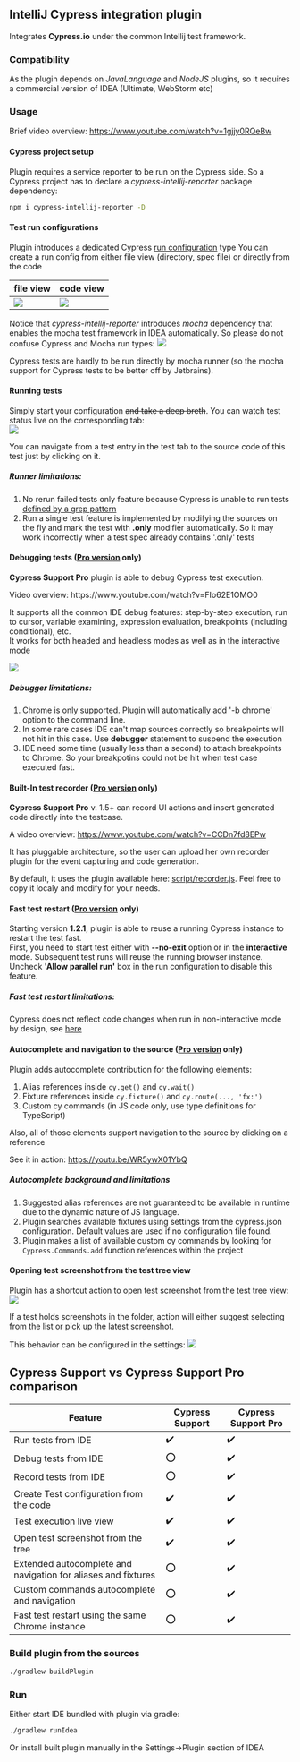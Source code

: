 ## IntelliJ Cypress integration plugin
Integrates <b>Cypress.io</b> under the common Intellij test framework.
### Compatibility
As the plugin depends on *JavaLanguage* and *NodeJS* plugins, so it requires a commercial version of IDEA (Ultimate, WebStorm etc) 
### Usage
Brief video overview: https://www.youtube.com/watch?v=1gjjy0RQeBw 
#### Cypress project setup
Plugin requires a service reporter to be run on the Cypress side. So a Cypress project has to declare a *cypress-intellij-reporter* package dependency:
```bash
npm i cypress-intellij-reporter -D
````                              
#### Test run configurations
Plugin introduces a dedicated Cypress [run configuration](https://www.jetbrains.com/help/idea/run-debug-configuration.html) type
You can create a run config from either file view (directory, spec file) or directly from the code

file view | code view 
------------ | -------------
![](../media/createFromDir.png?raw=true) | ![](../media/createFromSrc.png?raw=true)

Notice that *cypress-intellij-reporter* introduces *mocha* dependency that enables the mocha test framework in IDEA automatically. So please do not confuse Cypress and Mocha run types: ![](../media/confuseMocha.png?raw=true)

Cypress tests are hardly to be run directly by mocha runner (so the mocha support for Cypress tests to be better off by Jetbrains).  

#### Running tests
Simply start your configuration ~~and take a deep breth~~. You can watch test status live on the corresponding tab:   
![](../media/run.png?raw=true)

You can navigate from a test entry in the test tab to the source code of this test just by clicking on it.<br>

##### Runner limitations:
1. No rerun failed tests only feature because Cypress is unable to run tests [defined by a grep pattern](https://github.com/cypress-io/cypress/issues/1865)
2. Run a single test feature is implemented by modifying the sources on the fly and mark the test with **.only** modifier automatically. So it may work incorrectly when a test spec already contains '.only' tests    


#### Debugging tests ([Pro version](https://plugins.jetbrains.com/plugin/13987-cypress-pro) only)
<p><b>Cypress Support Pro</b> plugin is able to debug Cypress test execution.</p>
<p>Video overview: https://www.youtube.com/watch?v=FIo62E1OMO0</p> 
<p>It supports all the common IDE debug features: step-by-step execution, run to cursor, variable examining, expression evaluation, breakpoints (including conditional), etc.<br>
It works for both headed and headless modes as well as in the interactive mode</p>

![](../media/debugger.png?raw=true)

##### Debugger limitations:

1. Chrome is only supported. Plugin will automatically add '-b chrome' option to the command line.
2. In some rare cases IDE can't map sources correctly so breakpoints will not hit in this case. Use <b>debugger</b> statement to suspend the execution
3. IDE need some time (usually less than a second) to attach breakpoints to Chrome. So your breakpotins could not be hit when test case executed fast.

#### Built-In test recorder ([Pro version](https://plugins.jetbrains.com/plugin/13987-cypress-pro) only)
 
<b>Cypress Support Pro</b> v. 1.5+ can record UI actions and insert generated code directly into the testcase.

A video overview: https://www.youtube.com/watch?v=CCDn7fd8EPw 

It has pluggable architecture, so the user can upload her own recorder plugin for the event capturing and code generation.

By default, it uses the plugin available here: [script/recorder.js](https://github.com/mbolotov/intellij-cypress/blob/master/script/recorder.js). Feel free to copy it localy and modify for your needs. 

#### Fast test restart ([Pro version](https://plugins.jetbrains.com/plugin/13987-cypress-pro) only)
Starting version <b>1.2.1</b>, plugin is able to reuse a running Cypress instance to restart the test fast.<br>
First, you need to start test either with <b>--no-exit</b> option or in the <b>interactive</b> mode.
Subsequent test runs will reuse the running browser instance.<br>
Uncheck <b>'Allow parallel run'</b> box in the run configuration to disable this feature.  
##### Fast test restart limitations:  
Cypress does not reflect code changes when run in non-interactive mode by design, see [here](https://github.com/cypress-io/cypress/issues/3665#issuecomment-470683348)

#### Autocomplete and navigation to the source ([Pro version](https://plugins.jetbrains.com/plugin/13987-cypress-pro) only)
Plugin adds autocomplete contribution for the following elements:
1. Alias references inside `cy.get()` and `cy.wait()`
2. Fixture references inside `cy.fixture()` and `cy.route(..., 'fx:')`
3. Custom cy commands (in JS code only, use type definitions for TypeScript)

Also, all of those elements support navigation to the source by clicking on a reference 

See it in action: https://youtu.be/WR5ywX01YbQ  
##### Autocomplete background and limitations
1. Suggested alias references are not guaranteed to be available in runtime due to the dynamic nature of JS language.  
2. Plugin searches available fixtures using settings from the cypress.json configuration. Default values are used if no configuration file found.
3. Plugin makes a list of available custom cy commands by looking for `Cypress.Commands.add` function references within the project  

#### Opening test screenshot from the test tree view
Plugin has a shortcut action to open test screenshot from the test tree view:
![](../media/showScreenshot.png?raw=true)

If a test holds screenshots in the folder, action will either suggest selecting from the list or pick up the latest screenshot. 

This behavior can be configured in the settings:
![](../media/screenshotConfig.png?raw=true)

## Cypress Support vs Cypress Support Pro comparison

Feature | Cypress Support | Cypress Support Pro 
-----|----|------
Run tests from IDE|:heavy_check_mark:|:heavy_check_mark:
Debug tests from IDE|:o:|:heavy_check_mark:
Record tests from IDE|:o:|:heavy_check_mark:
Create Test configuration from the code|:heavy_check_mark:|:heavy_check_mark:
Test execution live view|:heavy_check_mark:|:heavy_check_mark: 
Open test screenshot from the tree |:heavy_check_mark:|:heavy_check_mark:
Extended autocomplete and navigation for aliases and fixtures|:o:|:heavy_check_mark:
Custom commands autocomplete and navigation|:o:|:heavy_check_mark:
Fast test restart using the same Chrome instance|:o:|:heavy_check_mark:

### Build plugin from the sources
```bash
./gradlew buildPlugin
````
### Run
Either start IDE bundled with plugin via gradle:
```bash
./gradlew runIdea
```                                             
Or install built plugin manually in the Settings->Plugin section of IDEA
